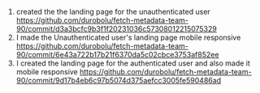 1. created the the landing page for the unauthenticated user 
https://github.com/durobolu/fetch-metadata-team-90/commit/d3a3bcfc9b3f1f20231036c57308012215075329
2. I made the Unauthenticated user's landing page mobile responsive 
https://github.com/durobolu/fetch-metadata-team-90/commit/6e43a722b17b21f6370da5c02cbce3753af852ee
3. I created the landing page for the authenticated user and also made it mobile responsive
https://github.com/durobolu/fetch-metadata-team-90/commit/9d17b4eb6c97b5074d375aefcc3005fe590486ad
